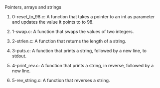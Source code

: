 Pointers, arrays and strings

1. 0-reset_to_98.c: A function that takes a pointer to an int as parameter and updates the value it points to to 98.

2. 1-swap.c: A function that swaps the values of two integers.

3. 2-strlen.c: A  function that returns the length of a string.

4. 3-puts.c: A function that prints a string, followed by a new line, to stdout.

5. 4-print_rev.c: A function that prints a string, in reverse, followed by a new line.

6. 5-rev_string.c: A function that reverses a string.
